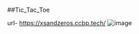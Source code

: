##Tic_Tac_Toe

url- https://xsandzeros.ccbp.tech/
![image](https://github.com/user-attachments/assets/059c325a-b761-4f50-a479-3dc14541db8f)
